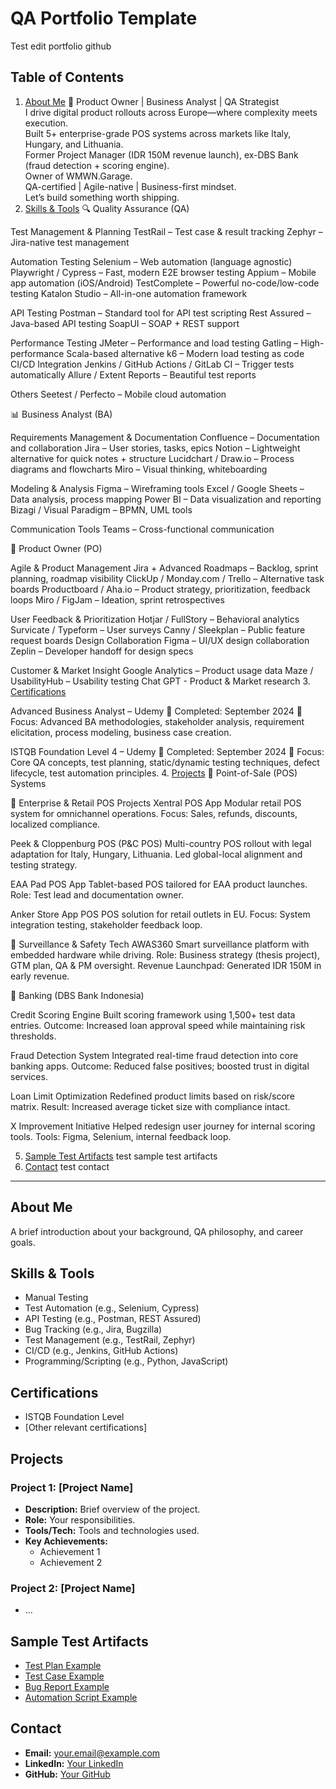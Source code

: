 # QA Portfolio Template

Test edit portfolio github

## Table of Contents
1. [About Me](#about-me) 🚀 Product Owner | Business Analyst | QA Strategist  
I drive digital product rollouts across Europe—where complexity meets execution.  
Built 5+ enterprise-grade POS systems across markets like Italy, Hungary, and Lithuania.  
Former Project Manager (IDR 150M revenue launch), ex-DBS Bank (fraud detection + scoring engine).  
Owner of WMWN.Garage.  
QA-certified | Agile-native | Business-first mindset.  
Let’s build something worth shipping.
2. [Skills & Tools](#skills--tools) 
🔍 Quality Assurance (QA)

Test Management & Planning
TestRail – Test case & result tracking
Zephyr – Jira-native test management

Automation Testing
Selenium – Web automation (language agnostic)
Playwright / Cypress – Fast, modern E2E browser testing
Appium – Mobile app automation (iOS/Android)
TestComplete – Powerful no-code/low-code testing
Katalon Studio – All-in-one automation framework

API Testing
Postman – Standard tool for API test scripting
Rest Assured – Java-based API testing
SoapUI – SOAP + REST support

Performance Testing
JMeter – Performance and load testing
Gatling – High-performance Scala-based alternative
k6 – Modern load testing as code
CI/CD Integration
Jenkins / GitHub Actions / GitLab CI – Trigger tests automatically
Allure / Extent Reports – Beautiful test reports

Others
Seetest / Perfecto – Mobile cloud automation

📊 Business Analyst (BA)

Requirements Management & Documentation
Confluence – Documentation and collaboration
Jira – User stories, tasks, epics
Notion – Lightweight alternative for quick notes + structure
Lucidchart / Draw.io – Process diagrams and flowcharts
Miro – Visual thinking, whiteboarding

Modeling & Analysis
Figma – Wireframing tools
Excel / Google Sheets – Data analysis, process mapping
Power BI – Data visualization and reporting
Bizagi / Visual Paradigm – BPMN, UML tools

Communication Tools
Teams – Cross-functional communication

🚀 Product Owner (PO)

Agile & Product Management
Jira + Advanced Roadmaps – Backlog, sprint planning, roadmap visibility
ClickUp / Monday.com / Trello – Alternative task boards
Productboard / Aha.io – Product strategy, prioritization, feedback loops
Miro / FigJam – Ideation, sprint retrospectives

User Feedback & Prioritization
Hotjar / FullStory – Behavioral analytics
Survicate / Typeform – User surveys
Canny / Sleekplan – Public feature request boards
Design Collaboration
Figma – UI/UX design collaboration
Zeplin – Developer handoff for design specs

Customer & Market Insight
Google Analytics – Product usage data
Maze / UsabilityHub – Usability testing
Chat GPT - Product & Market research
3. [Certifications](#certifications)

Advanced Business Analyst – Udemy
📅 Completed: September 2024
🧠 Focus: Advanced BA methodologies, stakeholder analysis, requirement elicitation, process modeling, business case creation.

ISTQB Foundation Level 4 – Udemy
📅 Completed: September 2024
🧠 Focus: Core QA concepts, test planning, static/dynamic testing techniques, defect lifecycle, test automation principles.
4. [Projects](#projects)
🏪 Point-of-Sale (POS) Systems

🔹 Enterprise & Retail POS Projects
Xentral POS App
Modular retail POS system for omnichannel operations.
Focus: Sales, refunds, discounts, localized compliance.

Peek & Cloppenburg POS (P&C POS)
Multi-country POS rollout with legal adaptation for Italy, Hungary, Lithuania.
Led global-local alignment and testing strategy.

EAA Pad POS App
Tablet-based POS tailored for EAA product launches.
Role: Test lead and documentation owner.

Anker Store App POS
POS solution for retail outlets in EU.
Focus: System integration testing, stakeholder feedback loop.

🔹 Surveillance & Safety Tech
AWAS360
Smart surveillance platform with embedded hardware while driving.
Role: Business strategy (thesis project), GTM plan, QA & PM oversight.
Revenue Launchpad: Generated IDR 150M in early revenue.

🔹 Banking (DBS Bank Indonesia)

Credit Scoring Engine
Built scoring framework using 1,500+ test data entries.
Outcome: Increased loan approval speed while maintaining risk thresholds.

Fraud Detection System
Integrated real-time fraud detection into core banking apps.
Outcome: Reduced false positives; boosted trust in digital services.

Loan Limit Optimization
Redefined product limits based on risk/score matrix.
Result: Increased average ticket size with compliance intact.

X Improvement Initiative
Helped redesign user journey for internal scoring tools.
Tools: Figma, Selenium, internal feedback loop.


5. [Sample Test Artifacts](#sample-test-artifacts) test sample test artifacts
6. [Contact](#contact) test contact

---

## About Me
A brief introduction about your background, QA philosophy, and career goals.

## Skills & Tools
- Manual Testing
- Test Automation (e.g., Selenium, Cypress)
- API Testing (e.g., Postman, REST Assured)
- Bug Tracking (e.g., Jira, Bugzilla)
- Test Management (e.g., TestRail, Zephyr)
- CI/CD (e.g., Jenkins, GitHub Actions)
- Programming/Scripting (e.g., Python, JavaScript)

## Certifications
- ISTQB Foundation Level
- [Other relevant certifications]

## Projects
### Project 1: [Project Name]
- **Description:** Brief overview of the project.
- **Role:** Your responsibilities.
- **Tools/Tech:** Tools and technologies used.
- **Key Achievements:**
  - Achievement 1
  - Achievement 2

### Project 2: [Project Name]
- ...

## Sample Test Artifacts
- [Test Plan Example](link-or-attach-file)
- [Test Case Example](link-or-attach-file)
- [Bug Report Example](link-or-attach-file)
- [Automation Script Example](link-or-attach-file)

## Contact
- **Email:** your.email@example.com
- **LinkedIn:** [Your LinkedIn](https://linkedin.com/in/yourprofile)
- **GitHub:** [Your GitHub](https://github.com/yourusername)
